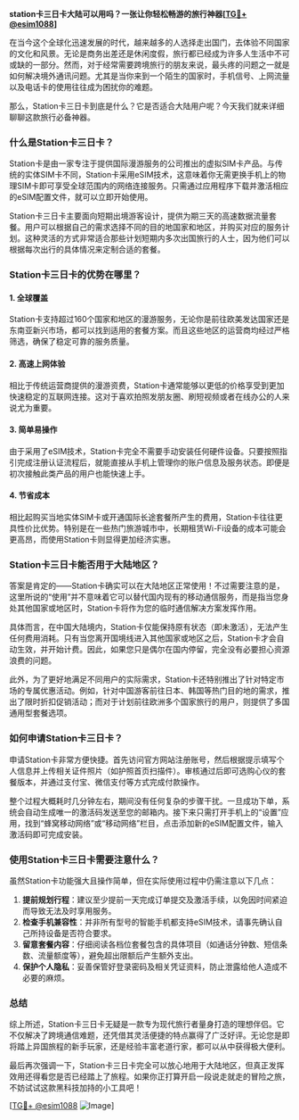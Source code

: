 **station卡三日卡大陆可以用吗？一张让你轻松畅游的旅行神器[[TG💪+ @esim1088](https://t.me/s/esim1088)]**

在当今这个全球化迅速发展的时代，越来越多的人选择走出国门，去体验不同国家的文化和风景。无论是商务出差还是休闲度假，旅行都已经成为许多人生活中不可或缺的一部分。然而，对于经常需要跨境旅行的朋友来说，最头疼的问题之一就是如何解决境外通讯问题。尤其是当你来到一个陌生的国家时，手机信号、上网流量以及电话卡的使用往往成为困扰你的难题。

那么，Station卡三日卡到底是什么？它是否适合大陆用户呢？今天我们就来详细聊聊这款旅行必备神器。

### **什么是Station卡三日卡？**

Station卡是由一家专注于提供国际漫游服务的公司推出的虚拟SIM卡产品。与传统的实体SIM卡不同，Station卡采用eSIM技术，这意味着你无需更换手机上的物理SIM卡即可享受全球范围内的网络连接服务。只需通过应用程序下载并激活相应的eSIM配置文件，就可以立即开始使用。

Station卡三日卡主要面向短期出境游客设计，提供为期三天的高速数据流量套餐。用户可以根据自己的需求选择不同的目的地国家和地区，并购买对应的服务计划。这种灵活的方式非常适合那些计划短期内多次出国旅行的人士，因为他们可以根据每次出行的具体情况来定制合适的套餐。

### **Station卡三日卡的优势在哪里？**

#### **1. 全球覆盖**
Station卡支持超过160个国家和地区的漫游服务，无论你是前往欧美发达国家还是东南亚新兴市场，都可以找到适用的套餐方案。而且这些地区的运营商均经过严格筛选，确保了稳定可靠的服务质量。

#### **2. 高速上网体验**
相比于传统运营商提供的漫游资费，Station卡通常能够以更低的价格享受到更加快速稳定的互联网连接。这对于喜欢拍照发朋友圈、刷短视频或者在线办公的人来说尤为重要。

#### **3. 简单易操作**
由于采用了eSIM技术，Station卡完全不需要手动安装任何硬件设备。只要按照指引完成注册认证流程后，就能直接从手机上管理你的账户信息及服务状态。即便是初次接触此类产品的用户也能快速上手。

#### **4. 节省成本**
相比起购买当地实体SIM卡或开通国际长途套餐所产生的费用，Station卡往往更具性价比优势。特别是在一些热门旅游城市中，长期租赁Wi-Fi设备的成本可能会更高昂，而使用Station卡则显得更加经济实惠。

### **Station卡三日卡能否用于大陆地区？**

答案是肯定的——Station卡确实可以在大陆地区正常使用！不过需要注意的是，这里所说的“使用”并不意味着它可以替代国内现有的移动通信服务，而是指当您身处其他国家或地区时，Station卡将作为您的临时通信解决方案发挥作用。

具体而言，在中国大陆境内，Station卡仅能保持原有状态（即未激活），无法产生任何费用消耗。只有当您离开国境线进入其他国家或地区之后，Station卡才会自动生效，并开始计费。因此，如果您只是偶尔在国内停留，完全没有必要担心资源浪费的问题。

此外，为了更好地满足不同用户的实际需求，Station卡还特别推出了针对特定市场的专属优惠活动。例如，针对中国游客前往日本、韩国等热门目的地的需求，推出了限时折扣促销活动；而对于计划前往欧洲多个国家旅行的用户，则提供了多国通用型套餐选项。

### **如何申请Station卡三日卡？**

申请Station卡非常方便快捷。首先访问官方网站注册账号，然后根据提示填写个人信息并上传相关证件照片（如护照首页扫描件）。审核通过后即可选购心仪的套餐版本，并通过支付宝、微信支付等方式完成付款操作。

整个过程大概耗时几分钟左右，期间没有任何复杂的步骤干扰。一旦成功下单，系统会自动生成唯一的激活码发送至您的邮箱内。接下来只需打开手机上的“设置”应用，找到“蜂窝移动网络”或“移动网络”栏目，点击添加新的eSIM配置文件，输入激活码即可完成安装。

### **使用Station卡三日卡需要注意什么？**

虽然Station卡功能强大且操作简单，但在实际使用过程中仍需注意以下几点：

1. **提前规划行程**：建议至少提前一天完成订单提交及激活手续，以免因时间紧迫而导致无法及时享用服务。
2. **检查手机兼容性**：并非所有型号的智能手机都支持eSIM技术，请事先确认自己所持设备是否符合要求。
3. **留意套餐内容**：仔细阅读各档位套餐包含的具体项目（如通话分钟数、短信条数、流量额度等），避免超出限额后产生额外支出。
4. **保护个人隐私**：妥善保管好登录密码及相关凭证资料，防止泄露给他人造成不必要的麻烦。

### **总结**

综上所述，Station卡三日卡无疑是一款专为现代旅行者量身打造的理想伴侣。它不仅解决了跨境通信难题，还凭借其灵活便捷的特点赢得了广泛好评。无论您是即将踏上异国旅程的新手玩家，还是经验丰富老道行家，都可以从中获得极大便利。

最后再次强调一下，Station卡三日卡完全可以放心地用于大陆地区，但真正发挥效用还得看您是否已经踏上了旅程。如果你正打算开启一段说走就走的冒险之旅，不妨试试这款黑科技加持的小工具吧！

[[TG💪+ @esim1088](https://t.me/s/esim1088) ![Image](https://i.postimg.cc/4NQfJmqS/Snipaste-2025-05-13-00-14-12.png)]